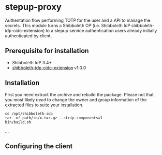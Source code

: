 # stepup-proxy
Authentation flow performing TOTP for the user and a API to manage the secrets. This module turns a Shibboleth OP (i.e. Shibboleth IdP shibboleth-idp-oidc-extension) to a stepup service authentication users already initially authenticated by client. 

## Prerequisite for installation
- Shibboleth IdP 3.4+ 
- [shibboleth-idp-oidc-extension](https://github.com/CSCfi/shibboleth-idp-oidc-extension) v1.0.0

## Installation
First you need extract the archive and rebuild the package. Please not that you most likely *need* to change the owner and group information of the extracted files to suite your installation.

    cd /opt/shibboleth-idp
    tar -xf path/to/x.tar.gz --strip-components=1
    bin/build.sh

...

## Configuring the client
